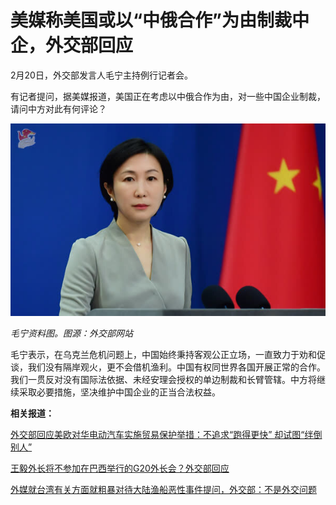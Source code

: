 # 美媒称美国或以“中俄合作”为由制裁中企，外交部回应

2月20日，外交部发言人毛宁主持例行记者会。

有记者提问，据美媒报道，美国正在考虑以中俄合作为由，对一些中国企业制裁，请问中方对此有何评论？

![c122fbb9057c4c0b7061dbb98be4b41e.jpg](https://raw.githubusercontent.com/qqhsx/qqnews_image/main/2024/02/20/美媒称美国或以“中俄合作”为由制裁中企，外交部回应/c122fbb9057c4c0b7061dbb98be4b41e.jpg)

_毛宁资料图。图源：外交部网站_

毛宁表示，在乌克兰危机问题上，中国始终秉持客观公正立场，一直致力于劝和促谈，我们没有隔岸观火，更不会借机渔利。中国有权同世界各国开展正常的合作。我们一贯反对没有国际法依据、未经安理会授权的单边制裁和长臂管辖。中方将继续采取必要措施，坚决维护中国企业的正当合法权益。

**相关报道：**

[外交部回应美欧对华电动汽车实施贸易保护举措：不追求“跑得更快”
却试图“绊倒别人”](https://news.qq.com/rain/a/20240220A056WM00)

[王毅外长将不参加在巴西举行的G20外长会？外交部回应](https://news.qq.com/rain/a/20240220A055T800)

[外媒就台湾有关方面就粗暴对待大陆渔船恶性事件提问，外交部：不是外交问题](https://news.qq.com/rain/a/20240220A054DE00)

